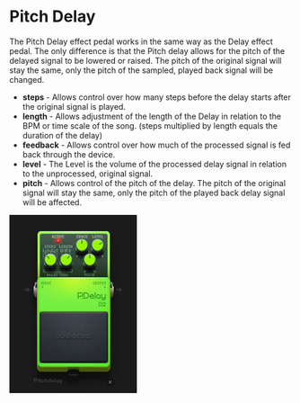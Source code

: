 # Pitch Delay

The Pitch Delay effect pedal works in the same way as the Delay effect
pedal. The only difference is that the Pitch delay allows for the pitch
of the delayed signal to be lowered or raised. The pitch of the original
signal will stay the same, only the pitch of the sampled, played back
signal will be changed.

  - **steps** - Allows control over how many steps before the delay
    starts after the original signal is played.
  - **length** - Allows adjustment of the length of the Delay in
    relation to the BPM or time scale of the song. (steps multiplied by
    length equals the duration of the delay)
  - **feedback** - Allows control over how much of the processed signal
    is fed back through the device.
  - **level** - The Level is the volume of the processed delay signal in
    relation to the unprocessed, original signal.
  - **pitch** - Allows control of the pitch of the delay. The pitch of
    the original signal will stay the same, only the pitch of the played
    back delay signal will be affected.

![ /images/pdelay.png]( /images/pdelay.png
" /images/pdelay.png")

